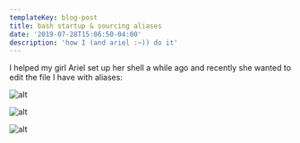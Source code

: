 ```yaml
---
templateKey: blog-post
title: bash startup & sourcing aliases
date: '2019-07-28T15:06:50-04:00'
description: 'how I (and ariel :~)) do it'
---
```

I helped my girl Ariel set up her shell a while ago and recently she wanted to edit the file I have with aliases: 

![alt](https://res.cloudinary.com/cloudimgts/image/upload/v1564340632/sqdyr4yrxjebh5qjutd5.png)

![alt](https://res.cloudinary.com/cloudimgts/image/upload/v1564340741/gozjnumacyjnnvzn6cl5.png)

![alt](https://res.cloudinary.com/cloudimgts/image/upload/v1564340749/ewk21coor9ux46coojah.png)
